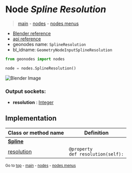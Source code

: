 # Node *Spline Resolution*

> [main](../index.md) - [nodes](nodes.md) - [nodes menus](nodes_menus.md)

- [Blender reference](https://docs.blender.org/manual/en/latest/modeling/geometry_nodes/curve/spline_resolution.html)
- [api reference](https://docs.blender.org/api/current/bpy.types.GeometryNodeInputSplineResolution.html)
- geonodes name: `SplineResolution`
- bl_idname: `GeometryNodeInputSplineResolution`

```python
from geonodes import nodes

node = nodes.SplineResolution()
```

![Blender Image](https://docs.blender.org/manual/en/latest/_images/node-types_GeometryNodeInputSplineResolution.webp)

### Output sockets:

- **resolution** : [Integer](Integer.md)

## Implementation

| Class or method name | Definition |
|----------------------|------------|
| **[Spline](Spline.md)** |
| [resolution](Spline.md#resolution-property) | `@property`<br> `def resolution(self):` |

<sub>Go to [top](#node-Spline-Resolution) - [main](../index.md) - [nodes](nodes.md) - [nodes menus](nodes_menus.md)</sub>

